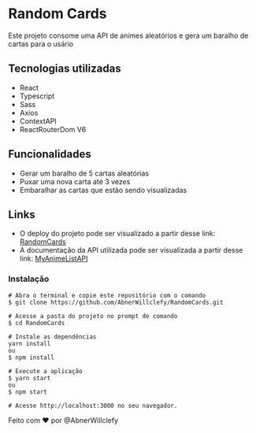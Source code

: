 # Random Cards

Este projeto consome uma API de animes aleatórios e gera um baralho de cartas para o usário

## Tecnologias utilizadas
- React
- Typescript
- Sass
- Axios
- ContextAPI
- ReactRouterDom V6

## Funcionalidades
- Gerar um baralho de 5 cartas aleatórias
- Puxar uma nova carta até 3 vezes
- Embaralhar as cartas que estão sendo visualizadas

## Links 
- O deploy do projeto pode ser visualizado a partir desse link: [RandomCards](https://random-cards-six.vercel.app)
- A documentação da API utilizada pode ser visualizada a partir desse link: [MyAnimeListAPI](https://docs.api.jikan.moe)

### Instalação
```
# Abra o terminal e copie este repositório com o comando
$ git clone https://github.com/AbnerWillclefy/RandomCards.git

# Acesse a pasta do projeto no prompt de comando 
$ cd RandomCards

# Instale as dependências
yarn install
ou
$ npm install

# Execute a aplicação
$ yarn start
ou
$ npm start

# Acesse http://localhost:3000 no seu navegador.
```

Feito com ❤ por @AbnerWillclefy
